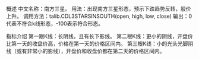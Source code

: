 概述
中文名称：南方三星。
用法：出现南方三星形态，预示下跌趋势反转，股价上升。
调用方法：talib.CDL3STARSINSOUTH(open, high, low, close)
输出：0代表不符合k线形态，-100表示符合形态。

指标介绍
第一跟K线：长阴线，且有长下影线。
第二根K线：更小的阴线，开盘价比第一天的收盘价高，价格在第一天的价格区间内。
第三根K线：小的光头光脚阴线（或有非常小的影线），开盘价和收盘价都在第二天的价格区间内。
